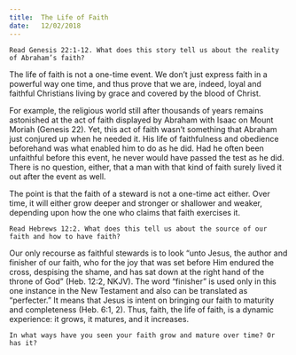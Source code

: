 ```yaml
---
title:  The Life of Faith
date:   12/02/2018
---
```


`Read Genesis 22:1-12. What does this story tell us about the reality of Abraham’s faith?`

The life of faith is not a one-time event. We don’t just express faith in a powerful way one time, and thus prove that we are, indeed, loyal and faithful Christians living by grace and covered by the blood of Christ.

For example, the religious world still after thousands of years remains astonished at the act of faith displayed by Abraham with Isaac on Mount Moriah (Genesis 22). Yet, this act of faith wasn’t something that Abraham just conjured up when he needed it. His life of faithfulness and obedience beforehand was what enabled him to do as he did. Had he often been unfaithful before this event, he never would have passed the test as he did. There is no question, either, that a man with that kind of faith surely lived it out after the event as well.

The point is that the faith of a steward is not a one-time act either. Over time, it will either grow deeper and stronger or shallower and weaker, depending upon how the one who claims that faith exercises it.

`Read Hebrews 12:2. What does this tell us about the source of our faith and how to have faith?`

Our only recourse as faithful stewards is to look “unto Jesus, the author and finisher of our faith, who for the joy that was set before Him endured the cross, despising the shame, and has sat down at the right hand of the throne of God” (Heb. 12:2, NKJV). The word “finisher” is used only in this one instance in the New Testament and also can be translated as “perfecter.” It means that Jesus is intent on bringing our faith to maturity and completeness (Heb. 6:1, 2). Thus, faith, the life of faith, is a dynamic experience: it grows, it matures, and it increases.

`In what ways have you seen your faith grow and mature over time? Or has it?`

